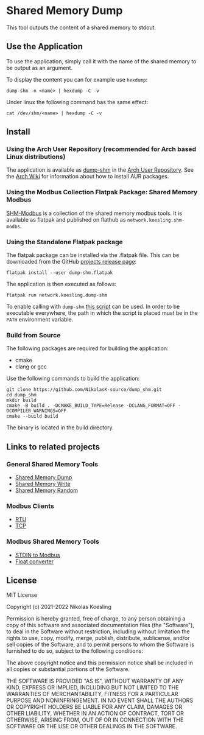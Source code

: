 # Shared Memory Dump

This tool outputs the content of a shared memory to stdout.

## Use the Application
To use the application, simply call it with the name of the shared memory to be output as an argument.

To display the content you can for example use ```hexdump```:
```
dump-shm -n <name> | hexdump -C -v
```

Under linux the following command has the same effect:
```
cat /dev/shm/<name> | hexdump -C -v
```

## Install

### Using the Arch User Repository (recommended for Arch based Linux distributions)
The application is available as [dump-shm](https://aur.archlinux.org/packages/dump-shm) in the [Arch User Repository](https://aur.archlinux.org/).
See the [Arch Wiki](https://wiki.archlinux.org/title/Arch_User_Repository) for information about how to install AUR packages.


### Using the Modbus Collection Flatpak Package: Shared Memory Modbus
[SHM-Modbus](https://nikolask-source.github.io/SHM_Modbus/) is a collection of the shared memory modbus tools.
It is available as flatpak and published on flathub as ```network.koesling.shm-modbs```.

### Using the Standalone Flatpak package
The flatpak package can be installed via the .flatpak file.
This can be downloaded from the GitHub [projects release page](https://github.com/NikolasK-source/dump_shm/releases):

```
flatpak install --user dump-shm.flatpak
```

The application is then executed as follows:
```
flatpak run network.koesling.dump-shm
```

To enable calling with ```dump-shm``` [this script](https://gist.github.com/NikolasK-source/6f323942544d5de39323771dceed4023) can be used.
In order to be executable everywhere, the path in which the script is placed must be in the ```PATH``` environment variable.


### Build from Source

The following packages are required for building the application:
- cmake
- clang or gcc

Use the following commands to build the application:
```
git clone https://github.com/NikolasK-source/dump_shm.git
cd dump_shm
mkdir build
cmake -B build . -DCMAKE_BUILD_TYPE=Release -DCLANG_FORMAT=OFF -DCOMPILER_WARNINGS=OFF
cmake --build build
```

The binary is located in the build directory.


## Links to related projects

### General Shared Memory Tools
- [Shared Memory Dump](https://nikolask-source.github.io/dump_shm/)
- [Shared Memory Write](https://nikolask-source.github.io/write_shm/)
- [Shared Memory Random](https://nikolask-source.github.io/shared_mem_random/)

### Modbus Clients
- [RTU](https://nikolask-source.github.io/modbus_rtu_client_shm/)
- [TCP](https://nikolask-source.github.io/modbus_tcp_client_shm/)

### Modbus Shared Memory Tools
- [STDIN to Modbus](https://nikolask-source.github.io/stdin_to_modbus_shm/)
- [Float converter](https://nikolask-source.github.io/modbus_conv_float/)


## License

MIT License

Copyright (c) 2021-2022 Nikolas Koesling

Permission is hereby granted, free of charge, to any person obtaining a copy
of this software and associated documentation files (the "Software"), to deal
in the Software without restriction, including without limitation the rights
to use, copy, modify, merge, publish, distribute, sublicense, and/or sell
copies of the Software, and to permit persons to whom the Software is
furnished to do so, subject to the following conditions:

The above copyright notice and this permission notice shall be included in all
copies or substantial portions of the Software.

THE SOFTWARE IS PROVIDED "AS IS", WITHOUT WARRANTY OF ANY KIND, EXPRESS OR
IMPLIED, INCLUDING BUT NOT LIMITED TO THE WARRANTIES OF MERCHANTABILITY,
FITNESS FOR A PARTICULAR PURPOSE AND NONINFRINGEMENT. IN NO EVENT SHALL THE
AUTHORS OR COPYRIGHT HOLDERS BE LIABLE FOR ANY CLAIM, DAMAGES OR OTHER
LIABILITY, WHETHER IN AN ACTION OF CONTRACT, TORT OR OTHERWISE, ARISING FROM,
OUT OF OR IN CONNECTION WITH THE SOFTWARE OR THE USE OR OTHER DEALINGS IN THE
SOFTWARE.

